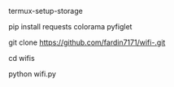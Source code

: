 termux-setup-storage

pip install requests colorama pyfiglet

git clone https://github.com/fardin7171/wifi-.git

cd wifis

python wifi.py

